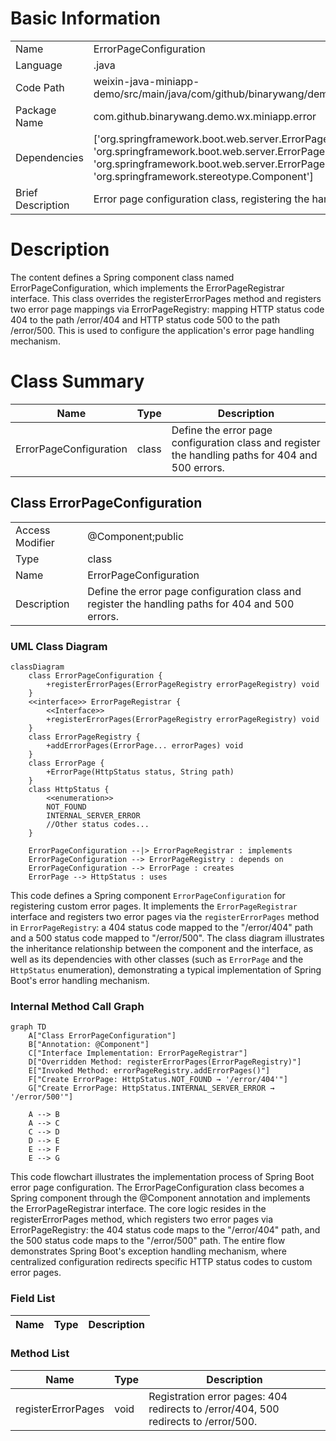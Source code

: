# Basic Information

|      |      |
|------|------|
| Name | ErrorPageConfiguration |
| Language | .java |
| Code Path | weixin-java-miniapp-demo/src/main/java/com/github/binarywang/demo/wx/miniapp/error/ErrorPageConfiguration.java |
| Package Name | com.github.binarywang.demo.wx.miniapp.error |
| Dependencies | ['org.springframework.boot.web.server.ErrorPage', 'org.springframework.boot.web.server.ErrorPageRegistrar', 'org.springframework.boot.web.server.ErrorPageRegistry', 'org.springframework.http.HttpStatus', 'org.springframework.stereotype.Component'] |
| Brief Description | Error page configuration class, registering the handling paths for 404 and 500 errors. |

# Description

The content defines a Spring component class named ErrorPageConfiguration, which implements the ErrorPageRegistrar interface. This class overrides the registerErrorPages method and registers two error page mappings via ErrorPageRegistry: mapping HTTP status code 404 to the path /error/404 and HTTP status code 500 to the path /error/500. This is used to configure the application's error page handling mechanism.

# Class Summary

| Name   | Type  | Description |
|-------|------|-------------|
| ErrorPageConfiguration | class | Define the error page configuration class and register the handling paths for 404 and 500 errors. |



## Class ErrorPageConfiguration

|      |      |
|------|------|
| Access Modifier | @Component;public |
| Type | class |
| Name | ErrorPageConfiguration |
| Description | Define the error page configuration class and register the handling paths for 404 and 500 errors. |


### UML Class Diagram

```mermaid
classDiagram
    class ErrorPageConfiguration {
        +registerErrorPages(ErrorPageRegistry errorPageRegistry) void
    }
    <<interface>> ErrorPageRegistrar {
        <<Interface>>
        +registerErrorPages(ErrorPageRegistry errorPageRegistry) void
    }
    class ErrorPageRegistry {
        +addErrorPages(ErrorPage... errorPages) void
    }
    class ErrorPage {
        +ErrorPage(HttpStatus status, String path)
    }
    class HttpStatus {
        <<enumeration>>
        NOT_FOUND
        INTERNAL_SERVER_ERROR
        //Other status codes...
    }

    ErrorPageConfiguration --|> ErrorPageRegistrar : implements
    ErrorPageConfiguration --> ErrorPageRegistry : depends on
    ErrorPageConfiguration --> ErrorPage : creates
    ErrorPage --> HttpStatus : uses
```

This code defines a Spring component `ErrorPageConfiguration` for registering custom error pages. It implements the `ErrorPageRegistrar` interface and registers two error pages via the `registerErrorPages` method in `ErrorPageRegistry`: a 404 status code mapped to the "/error/404" path and a 500 status code mapped to "/error/500". The class diagram illustrates the inheritance relationship between the component and the interface, as well as its dependencies with other classes (such as `ErrorPage` and the `HttpStatus` enumeration), demonstrating a typical implementation of Spring Boot's error handling mechanism.


### Internal Method Call Graph

```mermaid
graph TD
    A["Class ErrorPageConfiguration"]
    B["Annotation: @Component"]
    C["Interface Implementation: ErrorPageRegistrar"]
    D["Overridden Method: registerErrorPages(ErrorPageRegistry)"]
    E["Invoked Method: errorPageRegistry.addErrorPages()"]
    F["Create ErrorPage: HttpStatus.NOT_FOUND → '/error/404'"]
    G["Create ErrorPage: HttpStatus.INTERNAL_SERVER_ERROR → '/error/500'"]

    A --> B
    A --> C
    C --> D
    D --> E
    E --> F
    E --> G
```

This code flowchart illustrates the implementation process of Spring Boot error page configuration. The ErrorPageConfiguration class becomes a Spring component through the @Component annotation and implements the ErrorPageRegistrar interface. The core logic resides in the registerErrorPages method, which registers two error pages via ErrorPageRegistry: the 404 status code maps to the "/error/404" path, and the 500 status code maps to the "/error/500" path. The entire flow demonstrates Spring Boot's exception handling mechanism, where centralized configuration redirects specific HTTP status codes to custom error pages.

### Field List

| Name  | Type  | Description |
|-------|-------|------|

### Method List

| Name  | Type  | Description |
|-------|-------|------|
| registerErrorPages | void | Registration error pages: 404 redirects to /error/404, 500 redirects to /error/500. |




